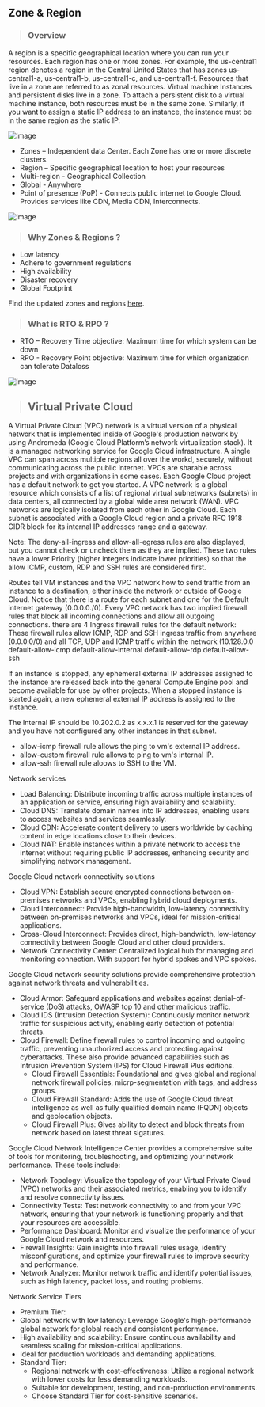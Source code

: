 


## Zone & Region
> ### Overview
A region is a specific geographical location where you can run your resources. Each region has one or more zones. For example, the us-central1 region denotes a region in the Central United States that has zones us-central1-a, us-central1-b, us-central1-c, and us-central1-f. Resources that live in a zone are referred to as zonal resources. Virtual machine Instances and persistent disks live in a zone. To attach a persistent disk to a virtual machine instance, both resources must be in the same zone. Similarly, if you want to assign a static IP address to an instance, the instance must be in the same region as the static IP.

![image](https://github.com/anuragambuja/data-engineering-gcp/assets/19702456/e726ba05-ff2d-42f0-b724-04db01d6b400)

- Zones – Independent data Center. Each Zone has one or more discrete clusters.
- Region – Specific geographical location to host your resources
- Multi-region - Geographical Collection
- Global - Anywhere
- Point of presence (PoP) - Connects public internet to Google Cloud. Provides services like CDN, Media CDN, Interconnects.

![image](https://user-images.githubusercontent.com/19702456/222907494-543244ac-2303-470b-8db1-240333a0c5e4.png)

> ### Why Zones & Regions ?
- Low latency
- Adhere to government regulations
- High availability
- Disaster recovery
- Global Footprint

Find the updated zones and regions [here](https://cloud.google.com/about/locations).

> ### What is RTO & RPO ?
- RTO – Recovery Time objective: Maximum time for which system can be down
- RPO - Recovery Point objective: Maximum time for which organization can tolerate Dataloss

![image](https://user-images.githubusercontent.com/19702456/224393217-f29fcfe6-87ea-482d-8dba-acd4808bbdf7.png)

> ## Virtual Private Cloud
A Virtual Private Cloud (VPC) network is a virtual version of a physical network that is implemented inside of Google's production network by using Andromeda (Google Cloud Platform’s network virtualization
stack). It is a managed networking service for Google Cloud infrastructure. A single VPC can span across multiple regions all over the workd, securely, without communicating across the public internet. VPCs are sharable across projects and with organizations in some cases. Each Google Cloud project has a default network to get you started. A VPC network is a global resource which consists of a list of regional virtual subnetworks (subnets) in data centers, all connected by a global wide area network (WAN). VPC networks are logically isolated from each other in Google Cloud. Each subnet is associated with a Google Cloud region and a private RFC 1918 CIDR block for its internal IP addresses range and a gateway.

Note: The deny-all-ingress and allow-all-egress rules are also displayed, but you cannot check or uncheck them as they are implied. These two rules have a lower Priority (higher integers indicate lower priorities) so that the allow ICMP, custom, RDP and SSH rules are considered first.

Routes tell VM instances and the VPC network how to send traffic from an instance to a destination, either inside the network or outside of Google Cloud. Notice that there is a route for each subnet and one for the Default internet gateway (0.0.0.0./0).
Every VPC network has two implied firewall rules that block all incoming connections and allow all outgoing connections.  there are 4 Ingress firewall rules for the default network: These firewall rules allow ICMP, RDP and SSH ingress traffic from anywhere (0.0.0.0/0) and all TCP, UDP and ICMP traffic within the network (10.128.0.0
default-allow-icmp
default-allow-internal
default-allow-rdp
default-allow-ssh

If an instance is stopped, any ephemeral external IP addresses assigned to the instance are released back into the general Compute Engine pool and become available for use by other projects. When a stopped instance is started again, a new ephemeral external IP address is assigned to the instance.

The Internal IP should be 10.202.0.2 as x.x.x.1 is reserved for the gateway and you have not configured any other instances in that subnet.
- allow-icmp firewall rule allows the ping to vm's external IP address.
- allow-custom firewall rule allows to ping to vm's internal IP.
-  allow-ssh firewall rule aloows to SSH to the VM.

Network services
- Load Balancing: Distribute incoming traffic across multiple instances of an application or service, ensuring high availability and scalability.
- Cloud DNS: Translate domain names into IP addresses, enabling users to access websites and services seamlessly.
- Cloud CDN: Accelerate content delivery to users worldwide by caching content in edge locations close to their devices.
- Cloud NAT: Enable instances within a private network to access the internet without requiring public IP addresses, enhancing security and simplifying network management.

Google Cloud network connectivity solutions
- Cloud VPN: Establish secure encrypted connections between on-premises networks and VPCs, enabling hybrid cloud deployments.
- Cloud Interconnect: Provide high-bandwidth, low-latency connectivity between on-premises networks and VPCs, ideal for mission-critical applications.
- Cross-Cloud Interconnect: Provides direct, high-bandwidth, low-latency connectivity between Google Cloud and other cloud providers.
- Network Connectivity Center: Centralized logical hub for managing and monitoring connection. With support for hybrid spokes and VPC spokes.

Google Cloud network security solutions provide comprehensive protection against network threats and vulnerabilities. 
- Cloud Armor: Safeguard applications and websites against denial-of-service (DoS) attacks, OWASP top 10 and other malicious traffic.
- Cloud IDS (Intrusion Detection System): Continuously monitor network traffic for suspicious activity, enabling early detection of potential threats.
- Cloud Firewall: Define firewall rules to control incoming and outgoing traffic, preventing unauthorized access and protecting against cyberattacks. These also provide advanced capabilities such as Intrusion Prevention System (IPS) for Cloud Firewall Plus editions.
  - Cloud Firewall Essentials: Foundational and gives global and regional network firewall policies, micrp-segmentation with tags, and address groups. 
  - Cloud Firewall Standard: Adds the use of Google Cloud threat intelligence as well as fully qualified domain name (FQDN) objects and geolocation objects. 
  - Cloud Firewall Plus: Gives ability to detect and block threats from network based on latest threat sigatures. 


Google Cloud Network Intelligence Center provides a comprehensive suite of tools for monitoring, troubleshooting, and optimizing your network performance. These tools include:
- Network Topology: Visualize the topology of your Virtual Private Cloud (VPC) networks and their associated metrics, enabling you to identify and resolve connectivity issues.
- Connectivity Tests: Test network connectivity to and from your VPC network, ensuring that your network is functioning properly and that your resources are accessible.
- Performance Dashboard: Monitor and visualize the performance of your Google Cloud network and resources.
- Firewall Insights: Gain insights into firewall rules usage, identify misconfigurations, and optimize your firewall rules to improve security and performance.
- Network Analyzer: Monitor network traffic and identify potential issues, such as high latency, packet loss, and routing problems.


 Network Service Tiers
 - Premium Tier:
  - Global network with low latency: Leverage Google's high-performance global network for global reach and consistent performance.
  - High availability and scalability: Ensure continuous availability and seamless scaling for mission-critical applications.
  - Ideal for production workloads and demanding applications.
- Standard Tier:
  - Regional network with cost-effectiveness: Utilize a regional network with lower costs for less demanding workloads.
  - Suitable for development, testing, and non-production environments.
  - Choose Standard Tier for cost-sensitive scenarios.
  







